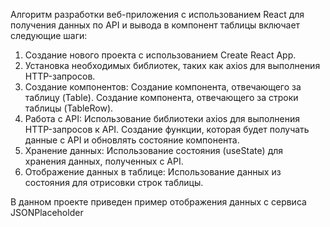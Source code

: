 Алгоритм разработки веб-приложения с использованием React для получения данных по API и вывода в компонент таблицы включает следующие шаги:

1. Создание нового проекта с использованием Create React App.
2. Установка необходимых библиотек, таких как axios для выполнения HTTP-запросов.
3. Создание компонентов:
   Создание компонента, отвечающего за таблицу (Table).
   Создание компонента, отвечающего за строки таблицы (TableRow).
4. Работа с API:
   Использование библиотеки axios для выполнения HTTP-запросов к API.
   Создание функции, которая будет получать данные с API и обновлять состояние компонента.
5. Хранение данных:
   Использование состояния (useState) для хранения данных, полученных с API.
6. Отображение данных в таблице:
   Использование данных из состояния для отрисовки строк таблицы.

В данном проекте приведен пример отображения данных с сервиса JSONPlaceholder
